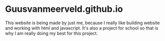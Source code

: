 # Guusvanmeerveld.github.io
This website is being made by just me, because I really like building website and working with html and javascript. It's also a project for school so that is why I am really doing my best for this project.

